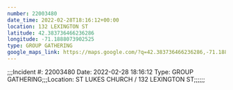 ```yaml
---
number: 22003480
date_time: 2022-02-28T18:16:12+00:00
location: 132 LEXINGTON ST
latitude: 42.383736466236286
longitude: -71.1888073902525
type: GROUP GATHERING
google_maps_link: https://maps.google.com/?q=42.383736466236286,-71.1888073902525
---
```


;;;Incident #: 22003480  Date: 2022-02-28 18:16:12   Type: GROUP GATHERING;;;Location: ST LUKES CHURCH / 132 LEXINGTON ST;;;;;;
